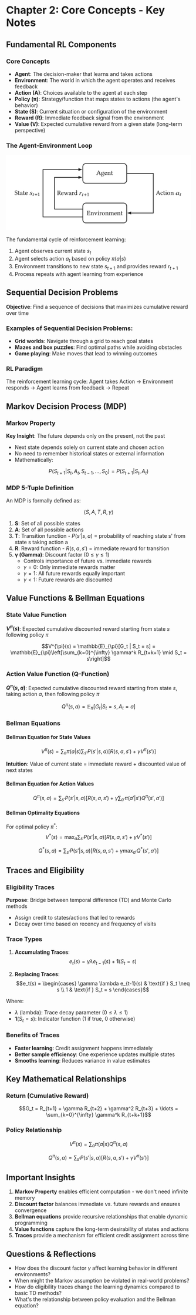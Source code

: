 # Chapter 2: Core Concepts - Key Notes

## Fundamental RL Components

### Core Concepts
- **Agent**: The decision-maker that learns and takes actions
- **Environment**: The world in which the agent operates and receives feedback
- **Action (A)**: Choices available to the agent at each step
- **Policy (π)**: Strategy/function that maps states to actions (the agent's behavior)
- **State (S)**: Current situation or configuration of the environment
- **Reward (R)**: Immediate feedback signal from the environment
- **Value (V)**: Expected cumulative reward from a given state (long-term perspective)

### The Agent-Environment Loop

![The Agent-Environment Loop](rl-diagram.png)

The fundamental cycle of reinforcement learning:
1. Agent observes current state $s_t$
2. Agent selects action $a_t$ based on policy $\pi(a|s)$
3. Environment transitions to new state $s_{t+1}$ and provides reward $r_{t+1}$
4. Process repeats with agent learning from experience

## Sequential Decision Problems

**Objective**: Find a sequence of decisions that maximizes cumulative reward over time

### Examples of Sequential Decision Problems:
- **Grid worlds**: Navigate through a grid to reach goal states
- **Mazes and box puzzles**: Find optimal paths while avoiding obstacles
- **Game playing**: Make moves that lead to winning outcomes

### RL Paradigm
The reinforcement learning cycle: Agent takes Action → Environment responds → Agent learns from feedback → Repeat

## Markov Decision Process (MDP)

### Markov Property
**Key Insight**: The future depends only on the present, not the past
- Next state depends solely on current state and chosen action
- No need to remember historical states or external information
- Mathematically: 

$$P(S_{t+1} | S_t, A_t, S_{t-1}, \ldots, S_0) = P(S_{t+1} | S_t, A_t)$$

### MDP 5-Tuple Definition
An MDP is formally defined as: 

$$\langle S, A, T, R, \gamma \rangle$$

1. **S**: Set of all possible states
2. **A**: Set of all possible actions  
3. **T**: Transition function - $P(s'|s,a)$ = probability of reaching state s' from state s taking action a
4. **R**: Reward function - $R(s,a,s')$ = immediate reward for transition
5. **γ (Gamma)**: Discount factor $(0 \leq \gamma \leq 1)$
   - Controls importance of future vs. immediate rewards
   - $\gamma = 0$: Only immediate rewards matter
   - $\gamma = 1$: All future rewards equally important
   - $\gamma < 1$: Future rewards are discounted

## Value Functions & Bellman Equations

### State Value Function
**$V^{\pi}(s)$**: Expected cumulative discounted reward starting from state $s$ following policy $\pi$

$$V^{\pi}(s) = \mathbb{E}_{\pi}[G_t | S_t = s] = \mathbb{E}_{\pi}\left[\sum_{k=0}^{\infty} \gamma^k R_{t+k+1} \mid S_t = s\right]$$

### Action Value Function (Q-Function)
**$Q^{\pi}(s,a)$**: Expected cumulative discounted reward starting from state $s$, taking action $a$, then following policy $\pi$

$$Q^{\pi}(s,a) = \mathbb{E}_{\pi}[G_t | S_t = s, A_t = a]$$

### Bellman Equations

#### Bellman Equation for State Values
$$V^{\pi}(s) = \sum_{a} \pi(a|s) \sum_{s'} P(s'|s,a)\left[R(s,a,s') + \gamma V^{\pi}(s')\right]$$

**Intuition**: Value of current state = immediate reward + discounted value of next states

#### Bellman Equation for Action Values  
$$Q^{\pi}(s,a) = \sum_{s'} P(s'|s,a)\left[R(s,a,s') + \gamma \sum_{a'} \pi(a'|s')Q^{\pi}(s',a')\right]$$

#### Bellman Optimality Equations
For optimal policy $\pi^*$:
$$V^*(s) = \max_{a} \sum_{s'} P(s'|s,a)\left[R(s,a,s') + \gamma V^*(s')\right]$$

$$Q^*(s,a) = \sum_{s'} P(s'|s,a)\left[R(s,a,s') + \gamma \max_{a'} Q^*(s',a')\right]$$

## Traces and Eligibility

### Eligibility Traces
**Purpose**: Bridge between temporal difference (TD) and Monte Carlo methods
- Assign credit to states/actions that led to rewards
- Decay over time based on recency and frequency of visits

### Trace Types
1. **Accumulating Traces**: 
$$e_t(s) = \gamma\lambda e_{t-1}(s) + \mathbf{1}(S_t = s)$$

2. **Replacing Traces**: 
$$e_t(s) = \begin{cases} \gamma \lambda e_{t-1}(s) & \text{if } S_t \neq s \\ 1 & \text{if } S_t = s \end{cases}$$

Where:
- $\lambda$ (lambda): Trace decay parameter $(0 \leq \lambda \leq 1)$
- **1**$(S_t = s)$: Indicator function (1 if true, 0 otherwise)

### Benefits of Traces
- **Faster learning**: Credit assignment happens immediately
- **Better sample efficiency**: One experience updates multiple states
- **Smooths learning**: Reduces variance in value estimates

## Key Mathematical Relationships

### Return (Cumulative Reward)
$$G_t = R_{t+1} + \gamma R_{t+2} + \gamma^2 R_{t+3} + \ldots = \sum_{k=0}^{\infty} \gamma^k R_{t+k+1}$$

### Policy Relationship
$$V^{\pi}(s) = \sum_{a} \pi(a|s) Q^{\pi}(s,a)$$

$$Q^{\pi}(s,a) = \sum_{s'} P(s'|s,a)\left[R(s,a,s') + \gamma V^{\pi}(s')\right]$$

## Important Insights

1. **Markov Property** enables efficient computation - we don't need infinite memory
2. **Discount factor** balances immediate vs. future rewards and ensures convergence
3. **Bellman equations** provide recursive relationships that enable dynamic programming
4. **Value functions** capture the long-term desirability of states and actions
5. **Traces** provide a mechanism for efficient credit assignment across time

## Questions & Reflections

- How does the discount factor $\gamma$ affect learning behavior in different environments?
- When might the Markov assumption be violated in real-world problems?
- How do eligibility traces change the learning dynamics compared to basic TD methods?
- What's the relationship between policy evaluation and the Bellman equation?